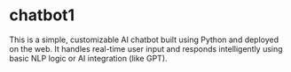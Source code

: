 # chatbot1
This is a simple, customizable AI chatbot built using Python and deployed on the web. It handles real-time user input and responds intelligently using basic NLP logic or AI integration (like GPT).
